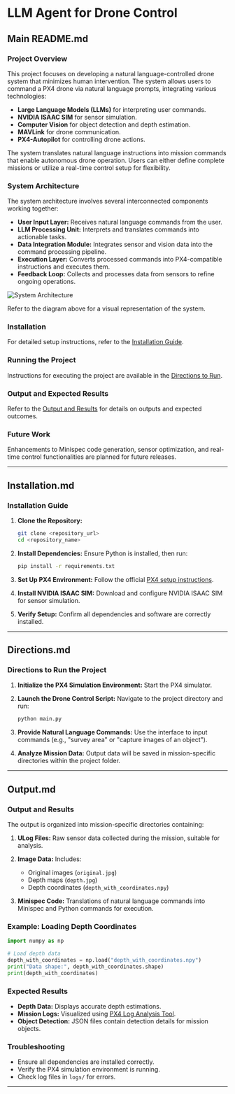 # LLM Agent for Drone Control

## Main README.md

### Project Overview
This project focuses on developing a natural language-controlled drone system that minimizes human intervention. The system allows users to command a PX4 drone via natural language prompts, integrating various technologies:

- **Large Language Models (LLMs)** for interpreting user commands.
- **NVIDIA ISAAC SIM** for sensor simulation.
- **Computer Vision** for object detection and depth estimation.
- **MAVLink** for drone communication.
- **PX4-Autopilot** for controlling drone actions.

The system translates natural language instructions into mission commands that enable autonomous drone operation. Users can either define complete missions or utilize a real-time control setup for flexibility.

### System Architecture
The system architecture involves several interconnected components working together:

- **User Input Layer:** Receives natural language commands from the user.
- **LLM Processing Unit:** Interprets and translates commands into actionable tasks.
- **Data Integration Module:** Integrates sensor and vision data into the command processing pipeline.
- **Execution Layer:** Converts processed commands into PX4-compatible instructions and executes them.
- **Feedback Loop:** Collects and processes data from sensors to refine ongoing operations.

![System Architecture](path/to/system_architecture_diagram.png)

Refer to the diagram above for a visual representation of the system.

### Installation
For detailed setup instructions, refer to the [Installation Guide](installation.md).

### Running the Project
Instructions for executing the project are available in the [Directions to Run](directions.md).

### Output and Expected Results
Refer to the [Output and Results](output.md) for details on outputs and expected outcomes.

### Future Work
Enhancements to Minispec code generation, sensor optimization, and real-time control functionalities are planned for future releases.

---

## Installation.md

### Installation Guide

1. **Clone the Repository:**
   ```bash
   git clone <repository_url>
   cd <repository_name>
   ```

2. **Install Dependencies:**
   Ensure Python is installed, then run:
   ```bash
   pip install -r requirements.txt
   ```

3. **Set Up PX4 Environment:**
   Follow the official [PX4 setup instructions](https://docs.px4.io/main/en/).

4. **Install NVIDIA ISAAC SIM:**
   Download and configure NVIDIA ISAAC SIM for sensor simulation.

5. **Verify Setup:**
   Confirm all dependencies and software are correctly installed.

---

## Directions.md

### Directions to Run the Project

1. **Initialize the PX4 Simulation Environment:**
   Start the PX4 simulator.

2. **Launch the Drone Control Script:**
   Navigate to the project directory and run:
   ```bash
   python main.py
   ```

3. **Provide Natural Language Commands:**
   Use the interface to input commands (e.g., "survey area" or "capture images of an object").

4. **Analyze Mission Data:**
   Output data will be saved in mission-specific directories within the project folder.

---

## Output.md

### Output and Results

The output is organized into mission-specific directories containing:

1. **ULog Files:**
   Raw sensor data collected during the mission, suitable for analysis.

2. **Image Data:**
   Includes:
   - Original images (`original.jpg`)
   - Depth maps (`depth.jpg`)
   - Depth coordinates (`depth_with_coordinates.npy`)

3. **Minispec Code:**
   Translations of natural language commands into Minispec and Python commands for execution.

### Example: Loading Depth Coordinates
```python
import numpy as np

# Load depth data
depth_with_coordinates = np.load("depth_with_coordinates.npy")
print("Data shape:", depth_with_coordinates.shape)
print(depth_with_coordinates)
```

### Expected Results
- **Depth Data:** Displays accurate depth estimations.
- **Mission Logs:** Visualized using [PX4 Log Analysis Tool](https://logs.px4.io/).
- **Object Detection:** JSON files contain detection details for mission objects.

### Troubleshooting
- Ensure all dependencies are installed correctly.
- Verify the PX4 simulation environment is running.
- Check log files in `logs/` for errors.

---
